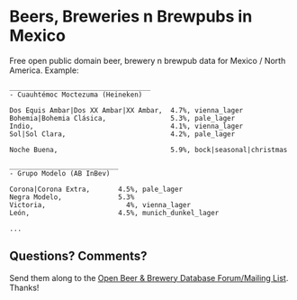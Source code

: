 # Beers, Breweries n Brewpubs in Mexico

Free open public domain beer, brewery n brewpub data for Mexico / North America. Example:

~~~
___________________________________
- Cuauhtémoc Moctezuma (Heineken)

Dos Equis Ambar|Dos XX Ambar|XX Ambar,  4.7%, vienna_lager
Bohemia|Bohemia Clásica,                5.3%, pale_lager
Indio,                                  4.1%, vienna_lager
Sol|Sol Clara,                          4.2%, pale_lager 

Noche Buena,                            5.9%, bock|seasonal|christmas

___________________________
- Grupo Modelo (AB InBev)

Corona|Corona Extra,       4.5%, pale_lager
Negra Modelo,              5.3%
Victoria,                    4%, vienna_lager
León,                      4.5%, munich_dunkel_lager

...
~~~


## Questions? Comments?

Send them along to the
[Open Beer & Brewery Database Forum/Mailing List](http://groups.google.com/group/beerdb).
Thanks!

